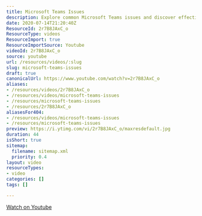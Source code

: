 ```yaml
---
title: Microsoft Teams Issues
description: Explore common Microsoft Teams issues and discover effective solutions to enhance your collaboration experience. Troubleshoot with ease!
date: 2020-07-14T21:20:40Z
ResourceId: 2r7B8JAxC_o
ResourceType: videos
ResourceImport: true
ResourceImportSource: Youtube
videoId: 2r7B8JAxC_o
source: youtube
url: /resources/videos/:slug
slug: microsoft-teams-issues
draft: true
canonicalUrl: https://www.youtube.com/watch?v=2r7B8JAxC_o
aliases:
- /resources/videos/2r7B8JAxC_o
- /resources/videos/microsoft-teams-issues
- /resources/microsoft-teams-issues
- /resources/2r7B8JAxC_o
aliasesFor404:
- /resources/videos/microsoft-teams-issues
- /resources/microsoft-teams-issues
preview: https://i.ytimg.com/vi/2r7B8JAxC_o/maxresdefault.jpg
duration: 44
isShort: true
sitemap:
  filename: sitemap.xml
  priority: 0.4
layout: video
resourceTypes:
- video
categories: []
tags: []

---
```

 [Watch on Youtube](https://www.youtube.com/watch?v=2r7B8JAxC_o)
